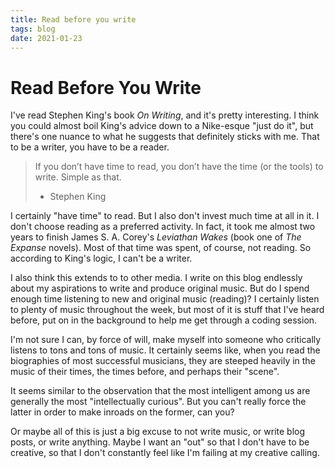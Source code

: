 ```yaml
---
title: Read before you write
tags: blog
date: 2021-01-23
---
```

# Read Before You Write

I've read Stephen King's book _On Writing_, and it's pretty interesting. I think you could almost boil King's advice down to a Nike-esque "just do it", but there's one nuance to what he suggests that definitely sticks with me. That to be a writer, you have to be a reader.

> If you don’t have time to read, you don’t have the time (or the tools) to write. Simple as that.
> - Stephen King

I certainly "have time" to read. But I also don't invest much time at all in it. I don't choose reading as a preferred activity. In fact, it took me almost two years to finish James S. A. Corey's _Leviathan Wakes_ (book one of _The Expanse_ novels). Most of that time was spent, of course, not reading. So according to King's logic, I can't be a writer.

I also think this extends to to other media. I write on this blog endlessly about my aspirations to write and produce original music. But do I spend enough time listening to new and original music (reading)? I certainly listen to plenty of music throughout the week, but most of it is stuff that I've heard before, put on in the background to help me get through a coding session.

I'm not sure I can, by force of will, make myself into someone who critically listens to tons and tons of music. It certainly seems like, when you read the biographies of most successful musicians, they are steeped heavily in the music of their times, the times before, and perhaps their "scene".

It seems similar to the observation that the most intelligent among us are generally the most "intellectually curious". But you can't really force the latter in order to make inroads on the former, can you?

Or maybe all of this is just a big excuse to not write music, or write blog posts, or write anything. Maybe I want an "out" so that I don't have to be creative, so that I don't constantly feel like I'm failing at my creative calling.